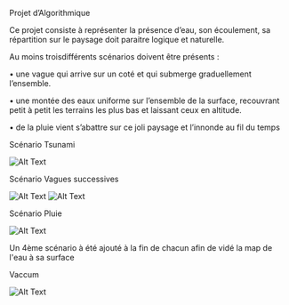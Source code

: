 Projet d’Algorithmique

Ce projet consiste à représenter la présence d’eau, son écoulement, sa répartition sur le paysage doit paraitre logique et naturelle. 

Au moins troisdifférents scénarios doivent être présents :

• une vague qui arrive sur un coté et qui submerge graduellement l’ensemble.

• une montée des eaux uniforme sur l’ensemble de la surface, recouvrant petit à petit
les terrains les plus bas et laissant ceux en altitude.

• de la pluie vient s’abattre sur ce joli paysage et l’innonde au fil du temps


Scénario Tsunami

![Alt Text](https://media.giphy.com/media/slKeMLpJ6wteGefpAW/giphy.gif)

Scénario Vagues successives

![Alt Text](https://media.giphy.com/media/iZFXW1WrsKiohpAMJk/giphy.gif)
![Alt Text](https://media.giphy.com/media/WhNGJwmfPW4UruX7Zf/giphy.gif)

Scénario Pluie

![Alt Text](https://media.giphy.com/media/SssmcjE73Nee5oumm4/giphy.gif)

Un 4ème scénario à été ajouté à la fin de chacun afin de vidé la map de l'eau à sa surface

Vaccum

![Alt Text](https://media.giphy.com/media/XJoPGIi8vOVsUaC0NQ/giphy.gif)
